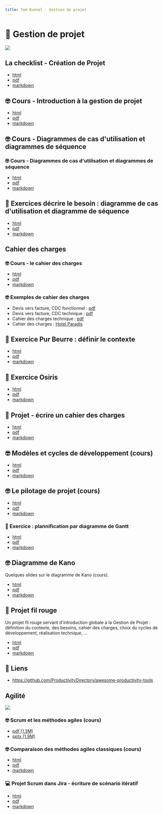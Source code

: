 ```yaml
---
title: Tom Avenel - Gestion de projet
---
```


# 📅 Gestion de projet

![](/resources/images/cover/gestion-projet.jpg)

## La checklist - Création de Projet

- [html](/cours/gestion-projet/checklist-creation-projet.html)
- [pdf](/cours/gestion-projet/checklist-creation-projet.pdf)
- [markdown](/cours/gestion-projet/checklist-creation-projet.md)

## 🤓 Cours - Introduction à la gestion de projet

- [html](/cours/gestion-projet/intro-gestion-projet.html)
- [pdf](/cours/gestion-projet/intro-gestion-projet.pdf)
- [markdown](/cours/gestion-projet/intro-gestion-projet.md)

## 🤓 Cours - Diagrammes de cas d'utilisation et diagrammes de séquence

### 🤓 Cours - Diagrammes de cas d'utilisation et diagrammes de séquence

- [html](/cours/uml/use-case.html)
- [pdf](/cours/uml/use-case.pdf)
- [markdown](/cours/uml/use-case.md)

## 📝 Exercices décrire le besoin : diagramme de cas d'utilisation et diagramme de séquence

- [html](/cours/gestion-projet/exos/exos-cas-utilisation-cas-sequence.html)
- [pdf](/cours/gestion-projet/exos/exos-cas-utilisation-cas-sequence.pdf)
- [markdown](/cours/gestion-projet/exos/exos-cas-utilisation-cas-sequence.md)

## Cahier des charges

### 🤓 Cours - le cahier des charges

- [html](/cours/gestion-projet/cahier-charges/cahier_charges-cours.html)
- [pdf](/cours/gestion-projet/cahier-charges/cahier_charges-cours.pdf)
- [markdown](/cours/gestion-projet/cahier-charges/cahier_charges-cours.md)

### 🤓 Exemples de cahier des charges

- Devis vers facture, CDC fonctionnel : [pdf](/cours/gestion-projet/cahier-charges/dvf_fonctionnel.pdf)
- Devis vers facture, CDC technique  : [pdf](/cours/gestion-projet/cahier-charges/dvf_technique.pdf)
- Cahier des charges technique : [pdf](/cours/gestion-projet/cahier-charges/ex_t1.pdf)
- Cahier des charges : [Hotel Paradis](https://docs.google.com/document/d/1k1kHGk7QgoY3-hMCi0CURhRDo0zMawqyDluuXvYmq5E)

## 📝 Exercice Pur Beurre : définir le contexte

- [html](/cours/gestion-projet/exos/exo-pur-beurre.html)
- [pdf](/cours/gestion-projet/exos/exo-pur-beurre.pdf)
- [markdown](/cours/gestion-projet/exos/exo-pur-beurre.md)

## 📝 Exercice Osiris

- [html](/cours/gestion-projet/exos/exo-contexte-osiris.html)
- [pdf](/cours/gestion-projet/exos/exo-contexte-osiris.pdf)
- [markdown](/cours/gestion-projet/exos/exo-contexte-osiris.md)

## 📌 Projet - écrire un cahier des charges

- [html](/cours/gestion-projet/cahier-charges/projet-cdc.html)
- [pdf](/cours/gestion-projet/cahier-charges/projet-cdc.pdf)
- [markdown](/cours/gestion-projet/cahier-charges/projet-cdc.md)

## 🤓 Modèles et cycles de développement (cours)

- [html](/cours/gestion-projet/modeles_dev.html)
- [pdf](/cours/gestion-projet/modeles_dev.pdf)
- [markdown](/cours/gestion-projet/modeles_dev.md)

## 🤓 Le pilotage de projet (cours)

- [html](/cours/gestion-projet/pilotage_projet-cours.html)
- [pdf](/cours/gestion-projet/pilotage_projet-cours.pdf)
- [markdown](/cours/gestion-projet/pilotage_projet-cours.md)

### 📝 Exercice : plannification par diagramme de Gantt

- [html](/cours/gestion-projet/exos/exo-gantt.html)
- [pdf](/cours/gestion-projet/exos/exo-gantt.pdf)
- [markdown](/cours/gestion-projet/exos/exo-gantt.md)

## 🤓 Diagramme de Kano

Quelques slides sur le diagramme de Kano (cours).

- [html](/cours/gestion-projet/cours-kano.html)
- [pdf](/cours/gestion-projet/cours-kano.pdf)
- [markdown](/cours/gestion-projet/cours-kano.md)

## 📌 Projet fil rouge

Un projet fil rouge servant d'introduction globale à la Gestion de Projet : définition du contexte, des besoins, cahier des charges, choix du cycles de développement, réalisation technique, ...

- [html](/cours/gestion-projet/exos/projet_fil_rouge.html)
- [pdf](/cours/gestion-projet/exos/projet_fil_rouge.pdf)
- [markdown](/cours/gestion-projet/exos/projet_fil_rouge.md)

## 🔗 Liens

- <https://github.com/ProductivityDirectory/awesome-productivity-tools>

## Agilité

![](/resources/images/cover/scrum.jpg)

### 🤓 Scrum et les méthodes agiles (cours)

- [pdf (1,3M)](/cours/gestion-projet/agile/scrum.pdf)
- [pptx (1,9M)](/cours/gestion-projet/agile/scrum.pptx)

### 🤓 Comparaison des méthodes agiles classiques (cours)

- [html](/cours/gestion-projet/agile/comparaisons-agile.html)
- [pdf](/cours/gestion-projet/agile/comparaisons-agile.pdf)
- [markdown](/cours/gestion-projet/agile/comparaisons-agile.md)

### 💻 Projet Scrum dans Jira - écriture de scénario itératif

- [html](/cours/gestion-projet/agile/projet_jira.html)
- [pdf](/cours/gestion-projet/agile/projet_jira.pdf)
- [markdown](/cours/gestion-projet/agile/projet_jira.md)

